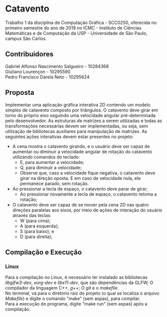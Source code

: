 # Catavento
Trabalho 1 da disciplina de Computação Gráfica - SCC0250, oferecida no primeiro semestre do ano de 2019 no ICMC - Instituto de Ciências Matemáticas e de Computação da USP - Universidade de São Paulo, campus São Carlos.

## Contribuidores
Gabriel Alfonso Nascimento Salgueiro - 10284368<br>
Giuliano Lourençon - 10295590<br>
Pedro Francisco Darela Neto - 10295624

## Proposta
Implementar uma aplicação gráfica interativa 2D contendo um modelo simples de catavento composto por triângulos. O catavento deve girar em torno do próprio eixo seguindo uma velocidade angular pré-determinada pelo desenvolvedor. As estruturas de matrizes a serem utilizadas e todas as transformações necessárias devem ser implementadas, ou seja, sem utilização de bibliotecas auxiliares para manipulação de matrizes.
As seguintes ações interativas devem estar presentes no projeto:
* A cena mostra o catavento girando, e o usuário deve ser capaz de aumentar ou diminuir a velocidade angular de rotação do catavento utilizando comandos do teclado:
  * E, para aumentar a velocidade;
  * Q, para diminuir a velocidade;
  * Observe que, caso a velocidade fique negativa, o catavento deve girar na direção oposta. E em caso de velocidade nula, ele permanece parado, sem rotação.
* Ao pressionar a tecla de espaço, o catavento deve parar de girar;
  * Ao pressionar novamente a tecla de espaço, o catavento retoma a rotação;
* O catavento deve ser capaz de se mover pela cena 2D nas quatro direções paralelas aos eixos, por meio de ações de interação do usuário através das teclas:
  * W (para cima);
  * A (para esquerda);
  * S (para baixo); e
  * D (para direita);

## Compilação e Execução
### Linux
Para a compilação no Linux, é necessário ter instalado as bibliotecas _libglfw3-dev_, _xorg-dev_ e _libx11-dev_, que são dependências da GLFW; O compilador da linguagem C++, _g++_; O _git_ e o _makefile_.<br>
No terminal, vá para o diretório raiz do projeto (o qual se localiza o arquivo _Makefile_) e digite o comando "make" (sem aspas), para compilar.<br>
Para a execução do programa, digite "make run" (sem aspas) após a compilação.
